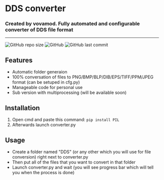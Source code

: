# DDS converter
### Created by vovamod. Fully automated and configurable converter of DDS file format

---
![GitHub repo size](https://img.shields.io/github/repo-size/vovamod/DDS-converter)
![GitHub](https://img.shields.io/github/license/vovamod/DDS-converter)
![GitHub last commit](https://img.shields.io/github/last-commit/vovamod/DDS-converter)
## Features

* Automatic folder generaion
* 100% conversation of files to PNG/BMP/BLP/DIB/EPS/TIFF/PPM/JPEG format (can be setuped in cfg.py)
* Manageable code for personal use
* Sub version with multiprocessing (will be available soon)


Installation
---
1. Open cmd and paste this command: `pip install PIL`
2. Afterwards launch converter.py


Usage
---
* Create a folder named "DDS" (or any other which you will use for file conversion) right next to converter.py
* Then put all of the files that you want to convert in that folder
* Launch converter.py and wait (you will see progress bar which will tell you when the process is done)
